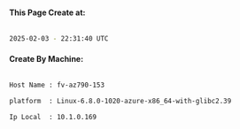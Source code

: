 
   
#### This Page Create at:

```bash

2025-02-03 - 22:31:40 UTC

```

#### Create By Machine:

```bash

Host Name : fv-az790-153

platform  : Linux-6.8.0-1020-azure-x86_64-with-glibc2.39

Ip Local  : 10.1.0.169

```

